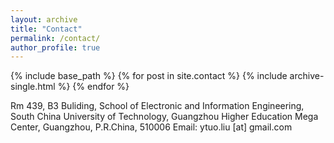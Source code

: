 ```yaml
--- 
layout: archive 
title: "Contact" 
permalink: /contact/ 
author_profile: true 
--- 
```

{% include base_path %} 
{% for post in site.contact %} 
    {% include archive-single.html %} 
{% endfor %}

Rm 439, B3 Buliding, 
School of Electronic and Information Engineering,
South China University of Technology,
Guangzhou Higher Education Mega Center, Guangzhou, P.R.China, 510006
Email: ytuo.liu [at] gmail.com
